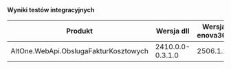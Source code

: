 **Wyniki testów integracyjnych**

| Produkt                               | Wersja dll       | Wersja enova365 | Data testu       | Status |
|---------------------------------------|------------------|-----------------|------------------|--------|
| AltOne.WebApi.ObslugaFakturKosztowych | 2410.0.0-0.3.1.0 | 2506.1.2        | 04.08.2025 23:09 | ✅     |
